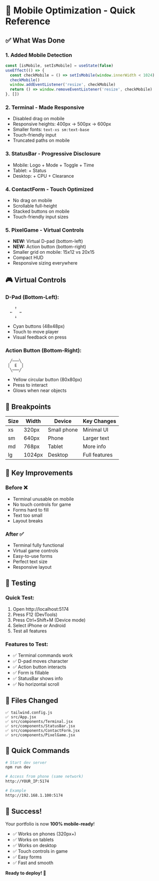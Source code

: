 # 📱 Mobile Optimization - Quick Reference

## ✅ What Was Done

### 1. Added Mobile Detection
```javascript
const [isMobile, setIsMobile] = useState(false)
useEffect(() => {
  const checkMobile = () => setIsMobile(window.innerWidth < 1024)
  checkMobile()
  window.addEventListener('resize', checkMobile)
  return () => window.removeEventListener('resize', checkMobile)
}, [])
```

### 2. Terminal - Made Responsive
- Disabled drag on mobile
- Responsive heights: 400px → 500px → 600px
- Smaller fonts: `text-xs sm:text-base`
- Touch-friendly input
- Truncated paths on mobile

### 3. StatusBar - Progressive Disclosure
- Mobile: Logo + Mode + Toggle + Time
- Tablet: + Status
- Desktop: + CPU + Clearance

### 4. ContactForm - Touch Optimized
- No drag on mobile
- Scrollable full-height
- Stacked buttons on mobile
- Touch-friendly input sizes

### 5. PixelGame - Virtual Controls
- **NEW:** Virtual D-pad (bottom-left)
- **NEW:** Action button (bottom-right)
- Smaller grid on mobile: 15x12 vs 20x15
- Compact HUD
- Responsive sizing everywhere

## 🎮 Virtual Controls

### D-Pad (Bottom-Left):
```
    ↑
  ←   →
    ↓
```
- Cyan buttons (48x48px)
- Touch to move player
- Visual feedback on press

### Action Button (Bottom-Right):
```
  ╱───╲
 │  E  │
  ╲───╱
```
- Yellow circular button (80x80px)
- Press to interact
- Glows when near objects

## 📐 Breakpoints

| Size | Width | Device | Key Changes |
|------|-------|--------|-------------|
| xs | 320px | Small phone | Minimal UI |
| sm | 640px | Phone | Larger text |
| md | 768px | Tablet | More info |
| lg | 1024px | Desktop | Full features |

## 🎯 Key Improvements

### Before ❌
- Terminal unusable on mobile
- No touch controls for game
- Forms hard to fill
- Text too small
- Layout breaks

### After ✅
- Terminal fully functional
- Virtual game controls
- Easy-to-use forms
- Perfect text size
- Responsive layout

## 📱 Testing

### Quick Test:
1. Open http://localhost:5174
2. Press F12 (DevTools)
3. Press Ctrl+Shift+M (Device mode)
4. Select iPhone or Android
5. Test all features

### Features to Test:
- ✅ Terminal commands work
- ✅ D-pad moves character
- ✅ Action button interacts
- ✅ Form is fillable
- ✅ StatusBar shows info
- ✅ No horizontal scroll

## 📝 Files Changed

```
✅ tailwind.config.js
✅ src/App.jsx
✅ src/components/Terminal.jsx
✅ src/components/StatusBar.jsx
✅ src/components/ContactForm.jsx
✅ src/components/PixelGame.jsx
```

## 🚀 Quick Commands

```bash
# Start dev server
npm run dev

# Access from phone (same network)
http://YOUR_IP:5174

# Example
http://192.168.1.100:5174
```

## 🎊 Success!

Your portfolio is now **100% mobile-ready**!

- ✅ Works on phones (320px+)
- ✅ Works on tablets
- ✅ Works on desktop
- ✅ Touch controls in game
- ✅ Easy forms
- ✅ Fast and smooth

**Ready to deploy! 🎉**
